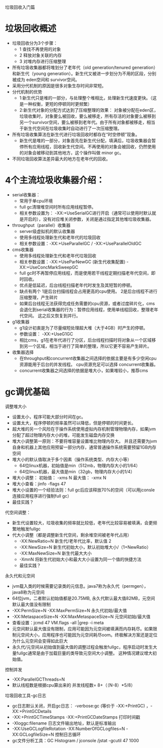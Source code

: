 垃圾回收入门篇

# 垃圾回收概述
+ 垃圾回收分为3个步骤：
  + 1 查找不再使用的对象 
  + 2 释放对象关联的内存 
  + 3 对堆内存进行压缩整理
+ 所有垃圾收集器都将堆划分了老年代（old generation/tenured generation）和新生代（young generation）。新生代又被进一步划分为不用的区段，分别被成为 eden空间和 survivor空间。
+ 采用分代机制的原因是很多对象生存时间非常短。
+ 分代机制的优势
  + 1:新生代只是堆的一部分，与处理整个堆相比，处理新生代速度更快。（这是一种权衡，更短的停顿同时更频繁）
  + 2:新生代对象的分配方式达到了压缩整理的效果： 对象被分配在eden区，垃圾收集时，对象要么被回收，要么被移走，所有存活的对象要么被移到另一个survivor空间，要么被移到老年代。由于所有对象都被移走，相当于新生代空间在垃圾收集时自动进行了一次压缩整理。
+ 所有垃圾收集算法在新生代进行垃圾回收时都存在“时空停顿”现象。
  + 新生代是堆的一部分，对象首先在新生代分配，填满后，垃圾收集器会暂停所有应用线程，回收新生代空间。不再使用的对象会被回收，仍然使用的对象会被移动到其他地方，这个操作叫做 minor gc。
+ 不同垃圾回收算法差异最大的地方在老年代的回收。

# 4个主流垃圾收集器介绍：
+ serial收集器：
  + 常用于单cpu环境
  + full gc清理堆空间时所有应用线程暂停。
  + 相关参数设置为： -XX:+UseSerialGC进行开启（通常可以使用时默认就是开启的），没有对应堆关闭参数，关闭是通过指定其他堆垃圾收集器。
+ throughput（parallel）收集器
  + server级虚拟机的默认收集器
  + 使用多线程处理新生代和老年代的垃圾回收
  + 相关参数设置：-XX:+UseParallelGC / -XX:+UseParallelOldGC 
+ cms收集器
  + 使用多线程处理新生代和老年代垃圾回收
  + 相关参数设置：-XX:+UseParNewGC (新生代收集配置) -XX:+UseConcMarkSweepGC
  + full gc时不再暂停应用线程，而是使用若干线程定期扫描老年代空间，即时回收。
  + 优点是低延迟，后台线程扫描老年代时发生及其短暂的停顿。
  + 缺点有两个 1是后台扫描线程会占用更高的cpu使用。 2是后台线程不进行压缩整理，产生碎片
  + 如果后台线程无法获得完成任务需要的cpu资源，或者过度碎片化，cms会退化到serial收集器的行为：暂停应用线程，使用单线程回收，整理老年代空间。 这之后又恢复到并行。
+ g1收集器
  + g1设计初衷是为了尽量缩短处理超大堆（大于4GB）时产生的停顿。
  + 参数设置： -XX:+UseG1GC
  + 相比cms，g1在老年代进行了分区，后台线程扫描时将对象从一个区域移到另一个区域，相当于进行了简单的整理，所以它更不容易产生碎片。
+ 收集器选择
  + 在throughput和concurrent收集器之间选择的依据主要是有多少空闲cpu资源能用于后台的并发线程。 cpu资源充足可以选择 concurrent收集器。
  + concurrent收集器之间选择的依据是堆大小，如果堆较小，推荐cms  

# gc调优基础
调整堆大小
* 设置太小，程序可能大部分时间在gc。
* 设置太大，程序停顿的频率虽然可以降低，但是停顿的时间更长。
* 超大堆的另一个风险在于操作系统使用虚拟内存机制管理物理内存，如果jvm分配了超过物理内存大小的堆，可能发生磁盘内存交换
* 堆大小调整第一原则：不要将堆容量设置堆比物理内存大。 并且还需要为jvm自身和机器上其他应用预留一部分内存，通常普通操作系统需要预留1GB内存空间
* 堆大小的默认值取决于多个因素（操作系统类型、内存大小等）  
  * 64位linux机器，初始值是min（512mb，物理内存大小的1/64）
  * 64位linux机器，最大值是min（32gb，物理内存大小的1/4）
* 堆大小调整： 初始值： -xms N    最大值： -xmx N
* 堆大小查看：jinfo -flags 47                                      
* 堆大小设置的一个经验法则：full gc后应该释放70%的空间（可以用jconsle连接应用程序进行强制full gc）
* 最佳实践？

代空间调整：
* 新生代设置较大，垃圾收集的频率就比较低，老年代比较容易被填满，会更频繁地触发fullgc
* 代大小调整（都是调整新生代空间，剩余堆空间被老年代占用）
  * -XX:NewRatio=N   新生代/老年代比率，默认值 2
  * -XX:NewSize=N 新生代初始大小，默认初始堆大小/（1+NewRatio）
  * -XX:MaxNewSize=N 新生代最大大小
  * -XmnN 将新生代初始大小和最大大小设置为同一个值的快捷方法
  * 最佳实践？ 

永久代和元空间
* jvm载入类的时候需要记录类的元信息。java7称为永久代（permgen），java8称为元空间
* 64位jvm，二者默认初始值都是20.75MB, 永久代默认最大值82MB，元空间默认最大值没有限制
* -XX:PermSize=N    -XX:MaxPermSize=N    永久代初始/最大值
* -XX:MetaspaceSize=N  -XX:MaxMetaspaceSize=N   元空间初始/最大值
* 查看设置：jcmd 47 VM.flags -all |grep -i meta
* 元空间默认最大值没有限制，应用可能因为元空间被填满而内存耗尽。如果限制元空间大小，应用程序也可能因为元空间耗尽oom。终极解决方案还是定位为什么元空间会变得如此巨大
* 永久代/元空间从初始值到最大值的调整过程会触发fullgc，程序启动时发生大量fullgc通常是由于加载巨量的类导致元空间大小调整。 这种情况建议增大初始值。

控制并发
* -XX:ParallelGCThreads=N
* 默认线程数是根据cpu算出来的  并发线程数= 8+（（N-8）*5/8）

垃圾回收工具-gc日志
* gc日志默认关闭，开启gc日志： -verbose:gc (等价于 -XX:+PrintGC) ，-XX:+PrintGCDetails
* -XX:+PrintGCTimeStamps       -XX:+PrintGCDateStamps 打印时间戳
* -Xloggc:filename  日志文件输出地址，默认是标准输出
* -XX:UseGCLogfileRotation  -XX:NumberOfGCLogfiles=N  -XX:GCLogfileSize=N 控制日志循环
* gc文件分析工具：GC Histogram   / jconsole /jstat -gcutil 47 1000

